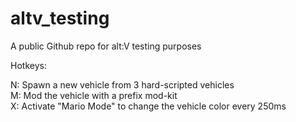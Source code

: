 # altv_testing
A public Github repo for alt:V testing purposes

Hotkeys:

N: Spawn a new vehicle from 3 hard-scripted vehicles <br />
M: Mod the vehicle with a prefix mod-kit <br />
X: Activate "Mario Mode" to change the vehicle color every 250ms <br />

